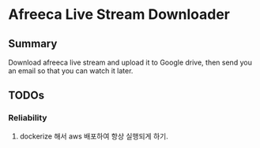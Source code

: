 # Afreeca Live Stream Downloader
## Summary
Download afreeca live stream and upload it to Google drive, then send you an email so that you can watch it later.

## TODOs
### Reliability
1. dockerize 해서 aws 배포하여 항상 실행되게 하기.
